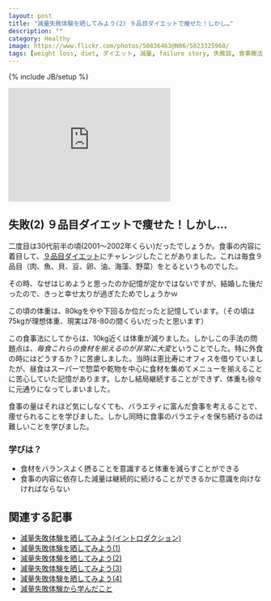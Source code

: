 ```yaml
---
layout: post
title: "減量失敗体験を晒してみよう(2) ９品目ダイエットで痩せた！しかし…"
description: ""
category: Healthy
image: https://www.flickr.com/photos/50836463@N06/5023325968/
tags: [weight loss, diet, ダイエット, 減量, failure story, 失敗談, 食事療法, food method]
---
```

{% include JB/setup %}

<iframe src="https://www.flickr.com/photos/50836463@N06/5023325968/player/" width="320" height="224" frameborder="0" allowfullscreen webkitallowfullscreen mozallowfullscreen oallowfullscreen msallowfullscreen></iframe>

## 失敗(2) ９品目ダイエットで痩せた！しかし…

二度目は30代前半の頃(2001〜2002年くらい)だったでしょうか。食事の内容に着目して、[９品目ダイエット](http://sportsclub.nifty.com/ft_diet/0410130092/)にチャレンジしたことがありました。これは毎食９品目（肉、魚、貝、豆、卵、油、海藻、野菜）をとるというものでした。

その時、なぜはじめようと思ったのか記憶が定かではないですが、結婚した後だったので、きっと幸せ太りが過ぎたためでしょうかｗ

この頃の体重は、80kgをやや下回るか位だったと記憶しています。（その頃は75kgが理想体重、現実は78-80の間くらいだったと思います）

この食事法にしてからは、10kg近くは体重が減りました。しかしこの手法の問題点は、*毎食これらの食材を揃えるのが非常に大変*ということでした。特に外食の時にはどうするか？に苦慮しました。当時は恵比寿にオフィスを借りていましたが、昼食はスーパーで惣菜や乾物を中心に食材を集めてメニューを揃えることに苦心していた記憶があります。しかし結局継続することができず、体重も徐々に元通りになってしまいました。

食事の量はそれほど気にしなくても、バラエティに富んだ食事を考えることで、痩せられることを学びました。しかし同時に食事のバラエティを保ち続けるのは難しいことを学びました。

### 学びは？

* 食材をバランスよく摂ることを意識すると体重を減らすことができる
* 食事の内容に依存した減量は継続的に続けることができるかに意識を向けなければならない

## 関連する記事

* [減量失敗体験を晒してみよう(イントロダクション)](../failure-experiences-of-weight-loss/)
* [減量失敗体験を晒してみよう(1)](../failure-experiences-of-weight-loss-1/)
* [減量失敗体験を晒してみよう(2)](../failure-experiences-of-weight-loss-2/)
* [減量失敗体験を晒してみよう(3)](../failure-experiences-of-weight-loss-3/)
* [減量失敗体験を晒してみよう(4)](../failure-experiences-of-weight-loss-4/)
* [減量失敗体験から学んだこと](../failure-experiences-of-weight-loss-retro/)

